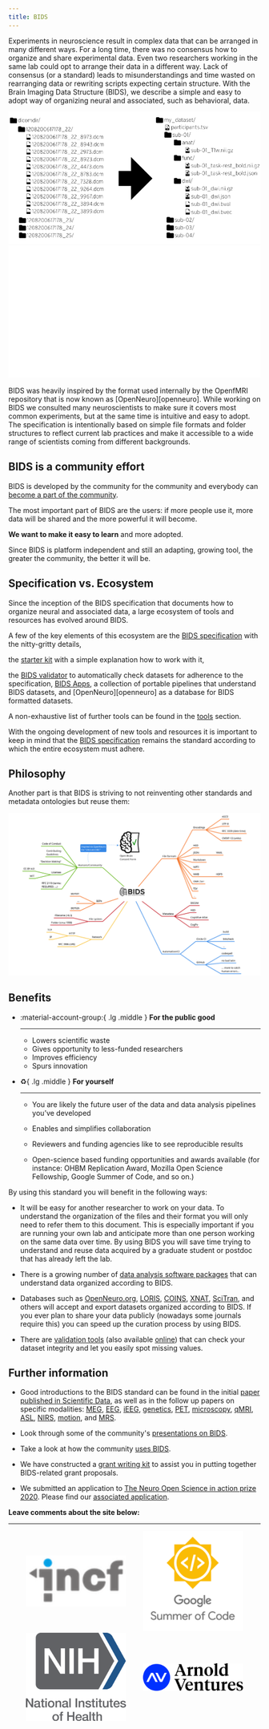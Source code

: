 ```yaml
---
title: BIDS
---
```


Experiments in neuroscience result in complex data that can be arranged in many different ways.
For a long time, there was no consensus how to organize and share experimental data.
Even two researchers working in the same lab could opt to arrange their data in a different way.
Lack of consensus (or a standard) leads to misunderstandings and time wasted on rearranging data
or rewriting scripts expecting certain structure.
With the Brain  Imaging Data Structure (BIDS),
we describe a simple and easy to adopt way of organizing neural and associated, such as behavioral, data.

![BIDS-folder-organization](./assets/img/dicom-reorganization-transparent-black_1000x477.png#only-light)
![BIDS-folder-organization](./assets/img/dicom-reorganization-transparent-white_1000x477.png#only-dark)

BIDS was heavily inspired by the format used internally by the OpenfMRI repository
that is now known as [OpenNeuro][openneuro].
While working on BIDS we consulted many neuroscientists to make sure it covers most common experiments,
but at the same time is intuitive and easy to adopt.
The specification is intentionally based on simple file formats and folder structures
to reflect current lab practices and make it accessible to a wide range of scientists coming from different backgrounds.

## BIDS is a community effort

BIDS is developed by the community for the community
and everybody can [become a part of the community](./extensions/index.md).

The most important part of BIDS are the users:
if more people use it, more data will be shared and the more powerful it will become.

<strong>We want to make it easy to learn</strong> and more adopted.

Since BIDS is platform independent
and still an adapting, growing tool, the greater the community, the better it will be.

## Specification vs. Ecosystem

Since the inception of the BIDS specification that documents how to organize neural and associated data,
a large ecosystem of tools and resources has evolved around BIDS.

A few of the key elements of this ecosystem are
the [BIDS specification](http://bids-specification.readthedocs.io/) with the nitty-gritty details,
<!-- markdown-link-check-disable -->
the [starter kit](./getting_started/index.md) with a simple explanation how to work with it,
<!-- markdown-link-check-enable -->
the [BIDS validator](https://github.com/bids-standard/bids-validator) to automatically check datasets for adherence to the specification,
[BIDS Apps](https://doi.org/10.1371/journal.pcbi.1005209), a collection of portable pipelines that understand BIDS datasets,
and [OpenNeuro][openneuro] as a database for BIDS formatted datasets.

A non-exhaustive list of further tools can be found in the [tools](./tools/index.md) section.

With the ongoing development of new tools and resources it is important to keep in mind
that the [BIDS specification](http://bids-specification.readthedocs.io/) remains
the standard according to which the entire ecosystem must adhere.

## Philosophy

Another part is that BIDS is striving to not reinventing other standards and metadata ontologies but reuse them:

![BIDS-minder](./assets/img/BIDS-minder.svg)

## Benefits

<div class="grid cards" markdown>

-   :material-account-group:{ .lg .middle } **For the public good**

    ---

    -   Lowers scientific waste
    -   Gives opportunity to less-funded researchers
    -   Improves efficiency
    -   Spurs innovation

-   :recycle:{ .lg .middle } **For yourself**

    ---

    -   You are likely the future user of the data and data analysis pipelines you’ve developed

    -   Enables and simplifies collaboration

    -   Reviewers and funding agencies like to see reproducible results

    -   Open-science based funding opportunities and awards available
        (for instance: OHBM Replication Award, Mozilla Open Science Fellowship,
        Google Summer of Code, and so on.)

</div>

By using this standard you will benefit in the following ways:

-   It will be easy for another researcher to work on your data.
    To understand the organization of the files and their format you will only need to refer them to this document.
    This is especially important if you are running your own lab and anticipate more than one person working on the same data over time.
    By using BIDS you will save time trying to understand and reuse data acquired by a graduate student or postdoc that has already left the lab.

-   There is a growing number of [data analysis software packages](./tools/index.md) that can understand data organized according to BIDS.

-   Databases such as [OpenNeuro.org](http://openneuro.org), [LORIS](http://www.loris.ca), [COINS](https://coins.trendscenter.org), [XNAT](https://central.xnat.org/), [SciTran](https://scitran.github.io/), and others will accept and export datasets organized according to BIDS.
    If you ever plan to share your data publicly (nowadays some journals require this) you can speed up the curation process by using BIDS.

-   There are [validation tools](https://github.com/bids-standard/bids-validator) (also available [online](http://bids-standard.github.io/bids-validator/)) that can check your dataset integrity and let you easily spot missing values.

## Further information

-   Good introductions to the BIDS standard can be found in the initial
   [paper published in Scientific Data](https://www.nature.com/articles/sdata201644),
   as well as in the follow up papers on specific modalities:
   [MEG](https://www.nature.com/articles/sdata2018110),
   [EEG](https://www.nature.com/articles/s41597-019-0104-8),
   [iEEG](https://www.nature.com/articles/s41597-019-0105-7),
   [genetics](https://doi.org/10.1093/gigascience/giaa104),
   [PET](https://doi.org/10.1038/s41597-022-01164-1),
   [microscopy](https://doi.org/10.3389/fnins.2022.871228),
   [qMRI](https://doi.org/10.1038/s41597-022-01571-4),
   [ASL](https://www.nature.com/articles/s41597-022-01615-9),
   [NIRS](https://www.nature.com/articles/s41597-024-04136-9),
   [motion](https://www.nature.com/articles/s41597-024-03559-8),
   and [MRS](https://www.nature.com/articles/s41597-025-05543-2).

-   Look through some of the community's [presentations on BIDS](https://osf.io/yn93h/).

-   Take a look at how the community [uses BIDS](https://medium.com/stanford-center-for-reproducible-neuroscience/bids-usage-survey-results-72637ff039c4).

-   We have constructed a [grant writing kit](./impact/index.md)
    to assist you in putting together BIDS-related grant proposals.

-   We submitted an application to [The Neuro Open Science in action prize 2020](https://www.mcgill.ca/neuro/open-science/neuro-open-science-action-prize-2020).
    Please find our [associated application](./assets/BIDS-materials/2020_TheNeuro_OpenScienceInAction_application.pdf).

**Leave comments about the site below:**

---

<div style="display: flex; justify-content: space-evenly; align-items: center; flex-wrap: wrap">
  <div>
    <a href="https://www.incf.org/">
      <img src="./assets/img/logos/INCF.png"
           alt="INCF"
           width=200px>
    </a>
  </div>
  <div>
    <a href="https://summerofcode.withgoogle.com/">
      <img src="./assets/img/logos/GSoC_220px.png"
           alt="GSOC"
           width=200px>
    </a>
  </div>
  <div>
    <a href="http://grantome.com/grant/NIH/R24-MH114705-01">
      <img src="./assets/img/logos/NIH.png"
           alt="NIH"
            width=200px>
    </a>
  </div>
  <div>
    <a href="https://www.arnoldventures.org/newsroom/laura-and-john-arnold-foundation-announces-3-8-million-grant-to-stanford-university-to-improve-the-quality-of-neuroscience-research">
      <img src="./assets/img/logos/arnold_foundation.png"
           alt="Arnold Ventures"
           width=200px>
    </a>
  </div>
</div>
